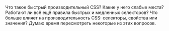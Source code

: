  Что такое быстрый производительный CSS? Какие у него слабые места? Работают ли 
 всё ещё правила быстрых и медленных селекторов? Что больше влияет на 
 производительность CSS: селекторы, свойства или значения? Думаю время 
 пересмотреть некоторые из этих вопросов.